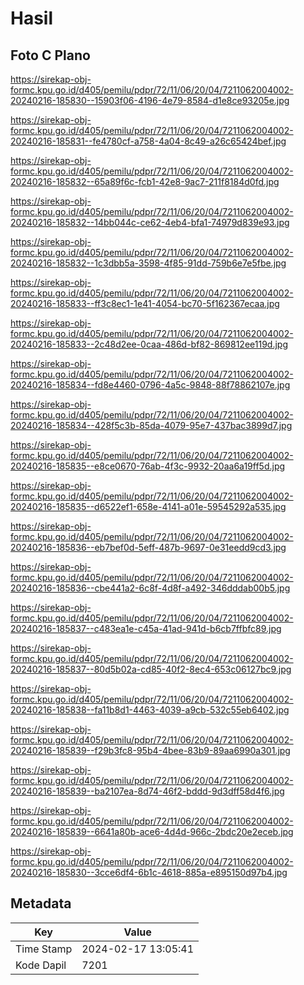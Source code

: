 # Hasil

## Foto C Plano

https://sirekap-obj-formc.kpu.go.id/d405/pemilu/pdpr/72/11/06/20/04/7211062004002-20240216-185830--15903f06-4196-4e79-8584-d1e8ce93205e.jpg

https://sirekap-obj-formc.kpu.go.id/d405/pemilu/pdpr/72/11/06/20/04/7211062004002-20240216-185831--fe4780cf-a758-4a04-8c49-a26c65424bef.jpg

https://sirekap-obj-formc.kpu.go.id/d405/pemilu/pdpr/72/11/06/20/04/7211062004002-20240216-185832--65a89f6c-fcb1-42e8-9ac7-211f8184d0fd.jpg

https://sirekap-obj-formc.kpu.go.id/d405/pemilu/pdpr/72/11/06/20/04/7211062004002-20240216-185832--14bb044c-ce62-4eb4-bfa1-74979d839e93.jpg

https://sirekap-obj-formc.kpu.go.id/d405/pemilu/pdpr/72/11/06/20/04/7211062004002-20240216-185832--1c3dbb5a-3598-4f85-91dd-759b6e7e5fbe.jpg

https://sirekap-obj-formc.kpu.go.id/d405/pemilu/pdpr/72/11/06/20/04/7211062004002-20240216-185833--ff3c8ec1-1e41-4054-bc70-5f162367ecaa.jpg

https://sirekap-obj-formc.kpu.go.id/d405/pemilu/pdpr/72/11/06/20/04/7211062004002-20240216-185833--2c48d2ee-0caa-486d-bf82-869812ee119d.jpg

https://sirekap-obj-formc.kpu.go.id/d405/pemilu/pdpr/72/11/06/20/04/7211062004002-20240216-185834--fd8e4460-0796-4a5c-9848-88f78862107e.jpg

https://sirekap-obj-formc.kpu.go.id/d405/pemilu/pdpr/72/11/06/20/04/7211062004002-20240216-185834--428f5c3b-85da-4079-95e7-437bac3899d7.jpg

https://sirekap-obj-formc.kpu.go.id/d405/pemilu/pdpr/72/11/06/20/04/7211062004002-20240216-185835--e8ce0670-76ab-4f3c-9932-20aa6a19ff5d.jpg

https://sirekap-obj-formc.kpu.go.id/d405/pemilu/pdpr/72/11/06/20/04/7211062004002-20240216-185835--d6522ef1-658e-4141-a01e-59545292a535.jpg

https://sirekap-obj-formc.kpu.go.id/d405/pemilu/pdpr/72/11/06/20/04/7211062004002-20240216-185836--eb7bef0d-5eff-487b-9697-0e31eedd9cd3.jpg

https://sirekap-obj-formc.kpu.go.id/d405/pemilu/pdpr/72/11/06/20/04/7211062004002-20240216-185836--cbe441a2-6c8f-4d8f-a492-346dddab00b5.jpg

https://sirekap-obj-formc.kpu.go.id/d405/pemilu/pdpr/72/11/06/20/04/7211062004002-20240216-185837--c483ea1e-c45a-41ad-941d-b6cb7ffbfc89.jpg

https://sirekap-obj-formc.kpu.go.id/d405/pemilu/pdpr/72/11/06/20/04/7211062004002-20240216-185837--80d5b02a-cd85-40f2-8ec4-653c06127bc9.jpg

https://sirekap-obj-formc.kpu.go.id/d405/pemilu/pdpr/72/11/06/20/04/7211062004002-20240216-185838--fa11b8d1-4463-4039-a9cb-532c55eb6402.jpg

https://sirekap-obj-formc.kpu.go.id/d405/pemilu/pdpr/72/11/06/20/04/7211062004002-20240216-185839--f29b3fc8-95b4-4bee-83b9-89aa6990a301.jpg

https://sirekap-obj-formc.kpu.go.id/d405/pemilu/pdpr/72/11/06/20/04/7211062004002-20240216-185839--ba2107ea-8d74-46f2-bddd-9d3dff58d4f6.jpg

https://sirekap-obj-formc.kpu.go.id/d405/pemilu/pdpr/72/11/06/20/04/7211062004002-20240216-185839--6641a80b-ace6-4d4d-966c-2bdc20e2eceb.jpg

https://sirekap-obj-formc.kpu.go.id/d405/pemilu/pdpr/72/11/06/20/04/7211062004002-20240216-185830--3cce6df4-6b1c-4618-885a-e895150d97b4.jpg


## Metadata

| Key        | Value               |
| ---------- | ------------------- |
| Time Stamp | 2024-02-17 13:05:41 |
| Kode Dapil | 7201                |



